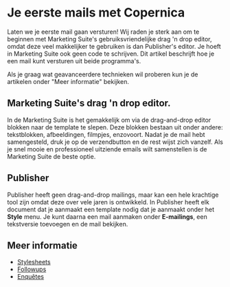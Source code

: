 # Je eerste mails met Copernica

Laten we je eerste mail gaan versturen! Wij raden je sterk aan om te beginnen 
met Marketing Suite's gebruiksvriendelijke drag 'n drop editor, omdat deze 
veel makkelijker te gebruiken is dan Publisher's editor. Je hoeft in Marketing 
Suite ook geen code te schrijven. Dit artikel beschrijft hoe je een mail 
kunt versturen uit beide programma's.

Als je graag wat geavanceerdere technieken wil proberen kun je de artikelen 
onder "Meer informatie" bekijken.

## Marketing Suite's drag 'n drop editor.

In de Marketing Suite is het gemakkelijk om via de drag-and-drop editor blokken 
naar de template te slepen. Deze blokken bestaan uit onder andere: tekstblokken, 
afbeeldingen, filmpjes, enzovoort. Nadat je de mail hebt samengesteld, druk
je op de verzendbutton en de rest wijst zich vanzelf. Als je snel mooie en 
professioneel uitziende emails wilt samenstellen is de Marketing Suite de beste 
optie.

## Publisher

Publisher heeft geen drag-and-drop mailings, maar kan een hele krachtige 
tool zijn omdat deze over vele jaren is ontwikkeld. In Publisher heeft 
elk document dat je aanmaakt een template nodig dat je aanmaakt onder het 
**Style** menu. Je kunt daarna een mail aanmaken onder **E-mailings**, 
een tekstversie toevoegen en de mail bekijken.

## Meer informatie

* [Stylesheets](./stylesheets)
* [Followups](./followups)
* [Enquêtes](./surveys)
